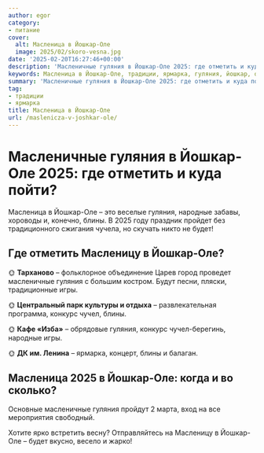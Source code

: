 ```yaml
---
author: egor
category:
- питание
cover:
  alt: Масленица в Йошкар-Оле
  image: 2025/02/skoro-vesna.jpg
date: '2025-02-20T16:27:46+00:00'
description: 'Масленичные гуляния в Йошкар-Оле 2025: где отметить и куда пойти? Масленица в Йошкар-Оле – это веселые гуляния, народные забавы, хороводы и, конечно,...'
keywords: Масленица в Йошкар-Оле, традиции, ярмарка, гуляния, йошкар, оле, масленичные, 2025, блины, отметить, масленица, народные, масленицу, игры, конкурс, чучел, пойти, это
summary: 'Масленичные гуляния в Йошкар-Оле 2025: где отметить и куда пойти? Масленица в Йошкар-Оле – это веселые гуляния, народные забавы, хороводы и, конечно,...'
tag:
- традиции
- ярмарка
title: Масленица в Йошкар-Оле
url: /maslenicza-v-joshkar-ole/
---
```


# Масленичные гуляния в Йошкар-Оле 2025: где отметить и куда пойти?

Масленица в Йошкар-Оле – это веселые гуляния, народные забавы, хороводы и, конечно, блины. В 2025 году праздник пройдет без традиционного сжигания чучела, но скучать никто не будет!

## Где отметить Масленицу в Йошкар-Оле?

🌞 **Тарханово** – фольклорное объединение Царев город проведет масленичные гуляния с большим костром. Будут песни, пляски, традиционные игры.

🌞 **Центральный парк культуры и отдыха** – развлекательная программа, конкурс чучел, блины.

🌞 **Кафе «Изба»** – обрядовые гуляния, конкурс чучел-берегинь, народные игры.

🌞 **ДК им. Ленина** – ярмарка, концерт, блины и балаган.

## Масленица 2025 в Йошкар-Оле: когда и во сколько?

Основные масленичные гуляния пройдут 2 марта, вход на все мероприятия свободный.

Хотите ярко встретить весну? Отправляйтесь на Масленицу в Йошкар-Оле – будет вкусно, весело и жарко!